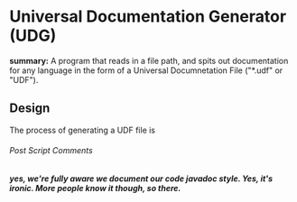 # Universal Documentation Generator (UDG)
**summary:** A program that reads in a file path, and spits out documentation for any language in the form of a Universal Documnetation File ("\*.udf" or "UDF").

## Design

The process of generating a UDF file is  



















###### Post Script Comments
***yes, we're fully aware we document our code javadoc style. Yes, it's ironic. More people know it though, so there.***
